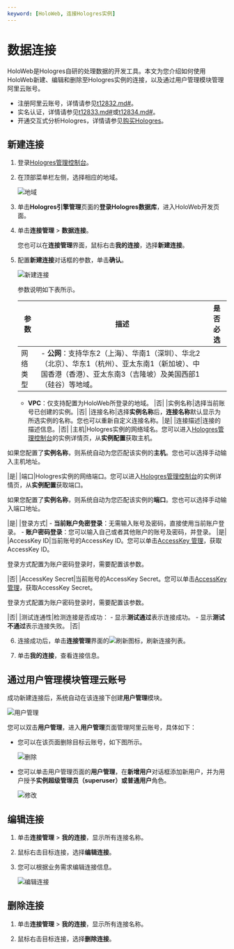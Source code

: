 ```yaml
---
keyword: [HoloWeb, 连接Hologres实例]
---
```


# 数据连接

HoloWeb是Hologres自研的处理数据的开发工具。本文为您介绍如何使用HoloWeb新建、编辑和删除至Hologres实例的连接，以及通过用户管理模块管理阿里云账号。

-   注册阿里云账号，详情请参见[t12832.md\#]()。
-   实名认证，详情请参见[t12833.md\#]()或[t12834.md\#]()。
-   开通交互式分析Hologres，详情请参见[购买Hologres](/cn.zh-CN/准备工作/购买Hologres.md)。

## 新建连接

1.  登录[Hologres管理控制台](https://hologram.console.aliyun.com/#/instance)。

2.  在顶部菜单栏左侧，选择相应的地域。

    ![地域](https://static-aliyun-doc.oss-accelerate.aliyuncs.com/assets/img/zh-CN/3542488951/p141749.png)

3.  单击**Hologres引擎管理**页面的**登录Hologres数据库**，进入HoloWeb开发页面。

4.  单击**连接管理** \> **数据连接**。

    您也可以在**连接管理**界面，鼠标右击**我的连接**，选择**新建连接**。

5.  配置**新建连接**对话框的参数，单击**确认**。

    ![新建连接](https://static-aliyun-doc.oss-accelerate.aliyuncs.com/assets/img/zh-CN/8413376061/p116502.png)

    参数说明如下表所示。

    |参数|描述|是否必选|
    |--|--|----|
    |网络类型|    -   **公网**：支持华东2（上海）、华南1（深圳）、华北2（北京）、华东1（杭州）、亚太东南1（新加坡）、中国香港（香港）、亚太东南3（吉隆坡）及美国西部1（硅谷）等地域。
    -   **VPC**：仅支持配置为HoloWeb所登录的地域。
|否|
    |实例名称|选择当前账号已创建的实例。|否|
    |连接名称|选择**实例名称**后，**连接名称**默认显示为所选实例的名称。您也可以重新自定义连接名称。|是|
    |连接描述|连接的描述信息。|否|
    |主机|Hologres实例的网络域名。您可以进入[Hologres管理控制台](https://hologram.console.aliyun.com/#/instance)的实例详情页，从**实例配置**获取主机。

如果您配置了**实例名称**，则系统自动为您匹配该实例的**主机**。您也可以选择手动输入主机地址。

|是|
    |端口|Hologres实例的网络端口。您可以进入[Hologres管理控制台](https://hologram.console.aliyun.com/#/instance)的实例详情页，从**实例配置**获取端口。

如果您配置了**实例名称**，则系统自动为您匹配该实例的**端口**。您也可以选择手动输入端口地址。

|是|
    |登录方式|    -   **当前账户免密登录**：无需输入账号及密码，直接使用当前账户登录。
    -   **账户密码登录**：您可以输入自己或者其他账户的账号及密码，并登录。
|是|
    |AccessKey ID|当前账号的AccessKey ID。您可以单击[AccessKey 管理](https://usercenter.console.aliyun.com/?spm=5176.2020520153.nav-right.dak.3bcf415dCWGUBj#/manage/ak)，获取AccessKey ID。

登录方式配置为账户密码登录时，需要配置该参数。

|否|
    |AccessKey Secret|当前账号的AccessKey Secret。您可以单击[AccessKey 管理](https://usercenter.console.aliyun.com/?spm=5176.2020520153.nav-right.dak.3bcf415dCWGUBj#/manage/ak)，获取AccessKey Secret。

登录方式配置为账户密码登录时，需要配置该参数。

|否|
    |测试连通性|检测连接是否成功：     -   显示**测试通过**表示连接成功。
    -   显示**测试不通过**表示连接失败。
|否|

6.  连接成功后，单击**连接管理**界面的![刷新](https://static-aliyun-doc.oss-accelerate.aliyuncs.com/assets/img/zh-CN/2342488951/p117260.png)图标，刷新连接列表。

7.  单击**我的连接**，查看连接信息。


## 通过用户管理模块管理云账号

成功新建连接后，系统自动在该连接下创建**用户管理**模块。

![用户管理](https://static-aliyun-doc.oss-accelerate.aliyuncs.com/assets/img/zh-CN/6265986061/p187322.png)

您可以双击**用户管理**，进入**用户管理**页面管理阿里云账号，具体如下：

-   您可以在该页面删除目标云账号，如下图所示。

    ![删除](https://static-aliyun-doc.oss-accelerate.aliyuncs.com/assets/img/zh-CN/6670488951/p141200.png)

-   您可以单击用户管理页面的**用户管理**，在**新增用户**对话框添加新用户，并为用户授予**实例超级管理员（superuser）**或**普通用户**角色。

    ![修改](https://static-aliyun-doc.oss-accelerate.aliyuncs.com/assets/img/zh-CN/6670488951/p141063.png)


## 编辑连接

1.  单击**连接管理** \> **我的连接**，显示所有连接名称。

2.  鼠标右击目标连接，选择**编辑连接**。

3.  您可以根据业务需求编辑连接信息。

    ![编辑连接](https://static-aliyun-doc.oss-accelerate.aliyuncs.com/assets/img/zh-CN/9413376061/p131992.png)


## 删除连接

1.  单击**连接管理** \> **我的连接**，显示所有连接名称。

2.  鼠标右击目标连接，选择**删除连接**。


